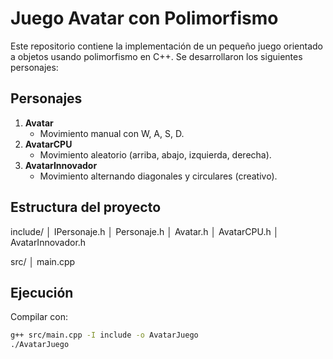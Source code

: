 # Juego Avatar con Polimorfismo

Este repositorio contiene la implementación de un pequeño juego orientado a objetos usando polimorfismo en C++. Se desarrollaron los siguientes personajes:

## Personajes

1. **Avatar**
   - Movimiento manual con W, A, S, D.
2. **AvatarCPU**
   - Movimiento aleatorio (arriba, abajo, izquierda, derecha).
3. **AvatarInnovador**
   - Movimiento alternando diagonales y circulares (creativo).

## Estructura del proyecto

include/
│ IPersonaje.h
│ Personaje.h
│ Avatar.h
│ AvatarCPU.h
│ AvatarInnovador.h

src/
│ main.cpp


## Ejecución

Compilar con:
```bash
g++ src/main.cpp -I include -o AvatarJuego
./AvatarJuego


